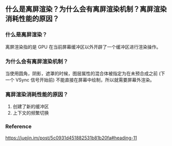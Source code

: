 ## 什么是离屏渲染？为什么会有离屏渲染机制？离屏渲染消耗性能的原因？

### 什么是离屏渲染？

离屏渲染指的是 GPU 在当前屏幕缓冲区以外开辟了一个缓冲区进行渲染操作。

### 为什么会有离屏渲染机制？

当使用圆角，阴影，遮罩的时候，图层属性的混合体被指定为在未预合成之前 (下一个 VSync 信号开始前) 不能直接在屏幕中绘制，所以就需要屏幕外渲染。 

### 离屏渲染消耗性能的原因？

1. 创建了新的缓冲区
2. 上下文的频繁切换



### Reference

https://juejin.im/post/5c0931d451882531b81b20fa#heading-11
